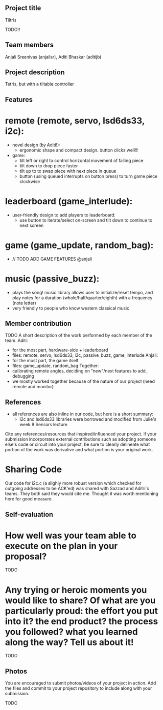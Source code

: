 ## Project title
Tiltris 

 TODO!!

## Team members
Anjali Sreenivas (anjalisr), Aditi Bhaskar (aditijb)

## Project description
Tetris, but with a tiltable controller

## Features
# remote (remote, servo, lsd6ds33, i2c):
 - novel design (by Aditi!): 
   - ergonomic shape and compact design. button clicks well!!!
 - game:
   - tilt left or right to control horizontal movement of falling piece
   - tilt down to drop piece faster
   - tilt up to to swap piece with next piece in queue
   - button (using queued interrupts on button press) to turn game piece clockwise
# leaderboard (game_interlude):
 - user-friendly design to add players to leaderboard:
   - use button to iterate/select on-screen and tilt down to continue to next screen
# game (game_update, random_bag):
 - // TODO ADD GAME FEATURES @anjali
# music (passive_buzz):
 - plays the song! music library allows user to initialize/reset tempo, and play notes for a duration (whole/half/quarter/eighth) with a frequency (note letter)
 - very friendly to people who know western classical music.


## Member contribution
TODO A short description of the work performed by each member of the team.
Aditi:
 - for the most part, hardware-side + leaderboard
 - files: remote, servo, lsd6ds33, i2c, passive_buzz, game_interlude 
Anjali:
 - for the most part, the game itself
 - files: game_update, random_bag
Together:
 - calibrating remote angles, deciding on "new"/next features to add, debugging
 - we mostly worked together because of the nature of our project (need remote and monitor) 

## References
 - all references are also inline in our code, but here is a short summary:
   - i2c and lsd6ds33 libraries were borrowed and modified from Julie's week 8 Sensors lecture.

Cite any references/resources that inspired/influenced your project. 
If your submission incorporates external contributions such as adopting 
someone else's code or circuit into your project, be sure to clearly 
delineate what portion of the work was derivative and what portion is 
your original work.

# Sharing Code
Our code for i2c.c (a slighly more robust version which checked for outgoing addresses to be ACK'ed) was shared with Sazzad and Aditri's teams. They both said they would cite me. Thought it was worth mentioning here for good measure.

## Self-evaluation
# How well was your team able to execute on the plan in your proposal?  
TODO
# Any trying or heroic moments you would like to share? Of what are you particularly proud: the effort you put into it? the end product? the process you followed? what you learned along the way? Tell us about it!
TODO

## Photos
You are encouraged to submit photos/videos of your project in action. 
Add the files and commit to your project repository to include along with your submission.

TODO